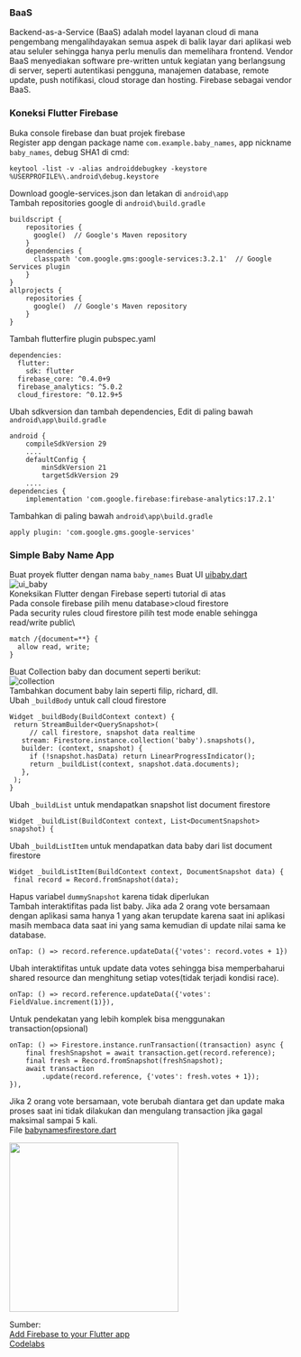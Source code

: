 ### BaaS
Backend-as-a-Service (BaaS) adalah model layanan cloud di mana pengembang mengalihdayakan semua aspek di balik layar dari aplikasi web atau seluler sehingga hanya perlu menulis dan memelihara frontend. 
Vendor BaaS menyediakan software pre-written untuk kegiatan yang berlangsung di server, seperti autentikasi pengguna, manajemen database, remote update, push notifikasi, cloud storage dan hosting. 
Firebase sebagai vendor BaaS.
### Koneksi Flutter Firebase
Buka console firebase dan buat projek firebase\
Register app dengan package name `com.example.baby_names`, app nickname `baby_names`, debug SHA1 di cmd:
```
keytool -list -v -alias androiddebugkey -keystore %USERPROFILE%\.android\debug.keystore
```
Download google-services.json dan letakan di `android\app`\
Tambah repositories google di `android\build.gradle`
```
buildscript {
    repositories {
      google()  // Google's Maven repository
    }
    dependencies {
      classpath 'com.google.gms:google-services:3.2.1'  // Google Services plugin
    }
}
allprojects {
    repositories {
      google()  // Google's Maven repository
    }
}
```
Tambah flutterfire plugin pubspec.yaml
```
dependencies:
  flutter:
    sdk: flutter
  firebase_core: ^0.4.0+9
  firebase_analytics: ^5.0.2
  cloud_firestore: ^0.12.9+5
```
Ubah sdkversion dan tambah dependencies, Edit di paling bawah `android\app\build.gradle`
```
android {
    compileSdkVersion 29
    ....
    defaultConfig {
        minSdkVersion 21
        targetSdkVersion 29
    ....
dependencies {
    implementation 'com.google.firebase:firebase-analytics:17.2.1'
```
Tambahkan di paling bawah `android\app\build.gradle`
```
apply plugin: 'com.google.gms.google-services'
```
### Simple Baby Name App
Buat proyek flutter dengan nama `baby_names`
Buat UI [uibaby.dart](https://github.com/Fourthten/praxis-academy/blob/master/novice/03-03/latihan/uibaby.dart)\
![ui_baby](https://github.com/Fourthten/praxis-academy/blob/master/novice/03-03/latihan/images/ui_babyname.PNG)\
Koneksikan Flutter dengan Firebase seperti tutorial di atas\
Pada console firebase pilih menu database>cloud firestore\
Pada security rules cloud firestore pilih test mode enable sehingga read/write public\
```
match /{document=**} {
  allow read, write;
}
```
Buat Collection baby dan document seperti berikut:\
![collection](https://github.com/Fourthten/praxis-academy/blob/master/novice/03-03/latihan/images/babyname.PNG)\
Tambahkan document baby lain seperti filip, richard, dll.\
Ubah `_buildBody` untuk call cloud firestore
```
Widget _buildBody(BuildContext context) {
 return StreamBuilder<QuerySnapshot>(
     // call firestore, snapshot data realtime
   stream: Firestore.instance.collection('baby').snapshots(),
   builder: (context, snapshot) {
     if (!snapshot.hasData) return LinearProgressIndicator();
     return _buildList(context, snapshot.data.documents);
   },
 );
}
```
Ubah `_buildList` untuk mendapatkan snapshot list document firestore
```
Widget _buildList(BuildContext context, List<DocumentSnapshot> snapshot) {
```
Ubah `_buildListItem` untuk mendapatkan data baby dari list document firestore
```
Widget _buildListItem(BuildContext context, DocumentSnapshot data) {
 final record = Record.fromSnapshot(data);
```
Hapus variabel `dummySnapshot` karena tidak diperlukan\
Tambah interaktifitas pada list baby.
Jika ada 2 orang vote bersamaan dengan aplikasi sama hanya 1 yang akan terupdate karena saat ini aplikasi masih membaca data saat ini yang sama kemudian di update nilai sama ke database. 
```
onTap: () => record.reference.updateData({'votes': record.votes + 1})
```
Ubah interaktifitas untuk update data votes sehingga bisa memperbaharui shared resource dan menghitung setiap votes(tidak terjadi kondisi race). 
```
onTap: () => record.reference.updateData({'votes': FieldValue.increment(1)}),
```
Untuk pendekatan yang lebih komplek bisa menggunakan transaction(opsional)
```
onTap: () => Firestore.instance.runTransaction((transaction) async {
    final freshSnapshot = await transaction.get(record.reference);
    final fresh = Record.fromSnapshot(freshSnapshot);
    await transaction
        .update(record.reference, {'votes': fresh.votes + 1});
}),
```
Jika 2 orang vote bersamaan, vote berubah diantara get dan update 
maka proses saat ini tidak dilakukan dan mengulang transaction jika gagal maksimal sampai 5 kali.\
File [babynamesfirestore.dart](https://github.com/Fourthten/praxis-academy/blob/master/novice/03-03/latihan/babynamesfirestore.dart)

<img src="https://github.com/Fourthten/praxis-academy/blob/master/novice/03-03/latihan/record/babynamevoute.gif" width="300">

Sumber:\
[Add Firebase to your Flutter app](https://firebase.google.com/docs/flutter/setup?platform=android)\
[Codelabs](https://codelabs.developers.google.com/codelabs/flutter-firebase/#4)